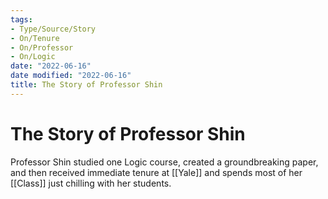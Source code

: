```yaml
---
tags:
- Type/Source/Story
- On/Tenure
- On/Professor
- On/Logic
date: "2022-06-16"
date modified: "2022-06-16"
title: The Story of Professor Shin
---
```


# The Story of Professor Shin
Professor Shin studied one Logic course, created a groundbreaking paper, and then received immediate tenure at [[Yale]] and spends most of her [[Class]] just chilling with her students.

